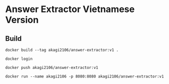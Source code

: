 # Answer Extractor Vietnamese Version

## Build

```
docker build --tag akagi2106/answer-extractor:v1 .
```

```
docker login
```

```
docker push akagi2106/answer-extractor:v1
```

```
docker run --name akagi2106 -p 8080:8080 akagi2106/answer-extractor:v1
```